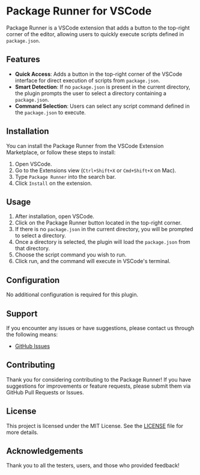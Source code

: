 # Package Runner for VSCode

Package Runner is a VSCode extension that adds a button to the top-right corner of the editor, allowing users to quickly execute scripts defined in `package.json`.

## Features

- **Quick Access**: Adds a button in the top-right corner of the VSCode interface for direct execution of scripts from `package.json`.
- **Smart Detection**: If no `package.json` is present in the current directory, the plugin prompts the user to select a directory containing a `package.json`.
- **Command Selection**: Users can select any script command defined in the `package.json` to execute.

## Installation

You can install the Package Runner from the VSCode Extension Marketplace, or follow these steps to install:

1. Open VSCode.
2. Go to the Extensions view (`Ctrl+Shift+X` or `Cmd+Shift+X` on Mac).
3. Type `Package Runner` into the search bar.
4. Click `Install` on the extension.

## Usage

1. After installation, open VSCode.
2. Click on the Package Runner button located in the top-right corner.
3. If there is no `package.json` in the current directory, you will be prompted to select a directory.
4. Once a directory is selected, the plugin will load the `package.json` from that directory.
5. Choose the script command you wish to run.
6. Click run, and the command will execute in VSCode's terminal.

## Configuration

No additional configuration is required for this plugin.

## Support

If you encounter any issues or have suggestions, please contact us through the following means:

- [GitHub Issues](https://github.com/WenyueLike/pack-runner/issues)

## Contributing

Thank you for considering contributing to the Package Runner! If you have suggestions for improvements or feature requests, please submit them via GitHub Pull Requests or Issues.

## License

This project is licensed under the MIT License. See the [LICENSE](./LICENSE) file for more details.

## Acknowledgements

Thank you to all the testers, users, and those who provided feedback!
